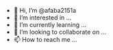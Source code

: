 - 👋 Hi, I’m @afaba2151a
- 👀 I’m interested in ...
- 🌱 I’m currently learning ...
- 💞️ I’m looking to collaborate on ...
- 📫 How to reach me ...

<!---
afaba2151a/afaba2151a is a ✨ special ✨ repository because its `README.md` (this file) appears on your GitHub profile.
You can click the Preview link to take a look at your changes.
--->
